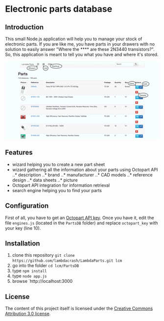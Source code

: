 # Electronic parts database
## Introduction
This small Node.js application will help you to manage your stock of electronic parts. If you are like me, you have parts in your drawers with no solution to easily answer "Where the **** are these 2N3440 transistors?". So, this application is meant to tell you what you have and where it's stored.

![Demo](https://raw.githubusercontent.com/lambdacrash/LambdaParts/master/animation.gif)

## Features
* wizard helping you to create a new part sheet
* wizard gathering all the information about your parts using Octopart API
..* description
..* brand
..* manufacturer
..* CAD models
..* reference design
..* data sheets
..* picture
* Octopart API integration for information retrieval 
* search engine helping you to find your parts

## Configuration
First of all, you have to get an [Octopart API key](http://octopart.com/api/home). Once you have it, edit the file `engines.js` (located in the `PartsDB` folder) and replace `octopart_key` with your key (line 10).

## Installation
1. clone this repository `git clone https://github.com/lambdacrash/LambdaParts.git lcm` 
2. go into the folder `cd lcm/PartsDB`
3. type `npm install`
4. type `node app.js`
5. browse `http://localhost:3000

## License
The content of this project itself is licensed under the
[Creative Commons Attribution 3.0 license](http://creativecommons.org/licenses/by/3.0/us/deed.en_US).
